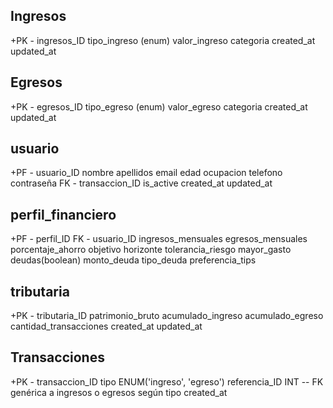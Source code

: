 ## Ingresos
+PK - ingresos_ID
tipo_ingreso (enum)
valor_ingreso
categoria
created_at
updated_at

## Egresos
+PK - egresos_ID
tipo_egreso (enum)
valor_egreso
categoria
created_at
updated_at

## usuario
+PF - usuario_ID
nombre
apellidos
email
edad
ocupacion
telefono
contraseña
FK - transaccion_ID
is_active
created_at
updated_at

## perfil_financiero
+PF - perfil_ID
FK - usuario_ID
ingresos_mensuales
egresos_mensuales
porcentaje_ahorro
objetivo
horizonte
tolerancia_riesgo
mayor_gasto
deudas(boolean)
monto_deuda
tipo_deuda
preferencia_tips

## tributaria
+PK - tributaria_ID
patrimonio_bruto
acumulado_ingreso
acumulado_egreso
cantidad_transacciones
created_at
updated_at

## Transacciones
+PK - transaccion_ID 
tipo ENUM('ingreso', 'egreso')
referencia_ID INT  -- FK genérica a ingresos o egresos según tipo
created_at
